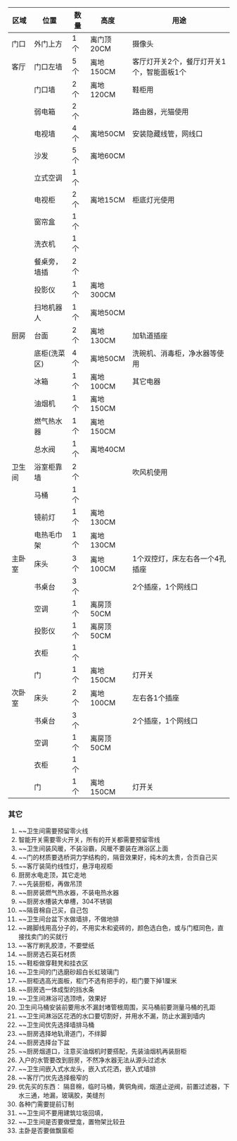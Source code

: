 | 区域   | 位置         | 数量 | 高度       | 用途                         |
| ------ | ------------ | ---- | ---------- | ---------------------------- |
| 门口   | 外门上方     | 1个  | 离门顶20CM | 摄像头                       |
| 客厅   | 门口左墙     | 5个  | 离地150CM  | 客厅灯开关2个，餐厅灯开关1个，智能面板1个                          |
|        | 门口墙     | 2个  | 离地120CM  | 鞋柜用                       |
|        | 弱电箱       | 2个  |            | 路由器，光猫使用             |
|        | 电视墙       | 4个  | 离地50CM   | 安装隐藏线管，网线口                                                 |
|        | 沙发         | 5个  | 离地60CM   |                              |
|        | 立式空调     | 1个  |            |                              |
|        | 电视柜       | 2个  | 离地15CM   | 柜底灯光使用                 |
|        | 窗帘盒       | 1个  |            |                              |
|        | 洗衣机       | 1个  |            |                              |
|        | 餐桌旁，墙插       | 2个  |            |                              |
|        | 投影仪       | 1个  | 离地300CM  |                              |
|        | 扫地机器人       | 1个  | 离地50CM  |                              |
| 厨房   | 台面         | 2个  | 离地130CM  | 加轨道插座                   |
|        | 底柜(洗菜区) | 4个  | 离地50CM   | 洗碗机、消毒柜，净水器等使用 |
|        | 冰箱         | 1个  | 离地100CM   | 其它电器                     |
|        | 油烟机       | 1个  | 离地150CM  |                              |
|        | 燃气热水器       | 1个  | 离地150CM  |                              |
|        | 总水阀       | 1个  | 离地40CM  |                              |
| 卫生间 | 浴室柜靠墙   | 2个  |            | 吹风机使用                   |
|        | 马桶         | 1个  |            |                              |
|        | 镜前灯         | 1个  |离地130CM              |                              |
|        | 电热毛巾架     | 1个  | 离地130CM  |                              |
| 主卧室 | 床头         | 3个  | 离地100CM  | 1个双控灯，床左右各一个4孔插座                              |
|        | 书桌台       | 3个  |            | 2个插座，1个网线口                              |
|        | 空调         | 1个  | 离房顶50CM |                              |
|        | 投影仪       | 1个  | 离房顶50CM |                              |
|        | 衣柜         | 1个  |            |                              |
|        | 门         | 1个  |离地150CM              | 灯开关                              |
| 次卧室 | 床头         | 2个  | 离地100CM  | 左右各1个插座                              |
|        | 书桌台       | 3个  |            |  2个插座，1个网线口                             |
|        | 空调         | 1个  | 离房顶50CM |                              |
|        | 衣柜         | 1个  |            |                              |
|        | 门         | 1个  |离地150CM              | 灯开关                              |

### 其它
1. ~~卫生间需要预留零火线
2. 智能开关需要零火开关，所有的开关都需要预留零线
3. ~~卫生间装风暖，不装浴霸，风暖不要装在淋浴区上面
4. ~~门的材质要选桥洞力学结构的，隔音效果好，纯木的太贵，合页自己买
5. ~~客厅装简约线性灯，悬浮电视柜
6. 厨房水电走顶，其它走地
7. ~~先装厨柜，再做吊顶
8. ~~厨房装燃气热水器，不装电热水器
9. ~~厨房水槽装大单槽，304不锈钢
10. ~~隔音棉自己买，自己包
11. ~~卫生间台盆下水做墙排，不做地排
12. ~~踢脚线用高分子的，不用实木和瓷砖的，颜色选白色，或与门框同色，直接找卖门的买就行
13. ~~客厅刷乳胶漆，不要壁纸
14. ~~厨房选石英石材质
15. ~~鞋柜做穿鞋凳和挂衣区
16. ~~卫生间的门选磨砂超白长虹玻璃门
17. ~~厨柜选高光面板，柜门不选有把手的，柜门要下掉1厘米
18. ~~厨房选一体成型的挡水条
19. ~~卫生间淋浴可选顶喷，效果好
20. 卫生间马桶安装前要用水不漏封堵管根周围，买马桶前要测量马桶的孔距
21. ~~卫生间淋浴区花洒的水口要切割好，并用水不漏，防止水漏到墙内
22. ~~卫生间优先选择墙排马桶
23. ~~厨房选择地轨滑道门，不绊脚
24. ~~厨房选择台下盆
25. ~~厨房烟道口，注意买油烟机时要搭配，先装油烟机再装厨柜
26. 入户的水管要改到厨房，不然净水器无法从源头过滤水
27. ~~卫生间嵌入式水龙头，嵌入式花洒，嵌入式墙排
28. ~~客厅门优先选择极窄的
29. 优先买的东西： 隔音棉，临时马桶，黄铜角阀，烟道止逆阀，前置过滤器，下水三通，地漏，玻璃胶，美缝剂
30. 各种门需要提前订制
31. ~~卫生间不要用建筑垃圾回填， 
32. ~~卫生间是否要做壁龛，置物架比较丑
33. 主卧是否要做飘窗柜
